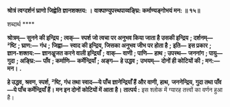 **श्रोत्रं त्वग्दर्शनं घ्राणो जिह्वेति ज्ञानशक्तय: ।** **वाक्पाण्युपस्थपाय्वङ्घ्रि: कर्माण्यङ्गोभयं मन: ॥ १५॥** 

शब्दार्थ **** 

**श्रोत्रम्—** **सुनने की इन्द्रिय** **; त्वक्—** **स्पर्श जो त्वचा पर अनुभव किया जाता है उसकी इन्द्रिय** **; दर्शनम्—** **²ष्टि** **; घ्राण:—** **गंध** **;** **जिह्वा—** **स्वाद की इन्द्रिय, जिसका अनुभव जीभ पर होता है** **; इति—** **इस प्रकार** **; ज्ञान-शक्तय:—** **ज्ञानअॢजत करने वाली इन्द्रियाँ** **;** **वाक्—** **वाणी** **; पाणि—** **हाथ** **; उपस्थ—** **जननांग** **; पायु—** **गुदा** **; अङ्घ्रि:—** **पाँव** **; कर्माणि—** **कर्मेन्द्रियाँ** **; अङ्ग—** **हे उद्धव** **;** **उभयम्—** **दोनों ही कोटियों की** **; मन:—** **मन।** **.** 

**हे उद्धव, श्रवण, स्पर्श, ²ष्टि, गंध तथा स्वाद—ये पाँच ज्ञानेन्द्रियाँ हैं और वाणी, हाथ,** **जननेन्द्रिय, गुदा तथा पाँव—ये पाँच कर्मेन्द्रियाँ हैं। मन इन दोनों कोटियों में आता है।** **तात्पर्य :** इस श्लोक में ग्यारह तत्त्वों का वर्णन हुआ है।  